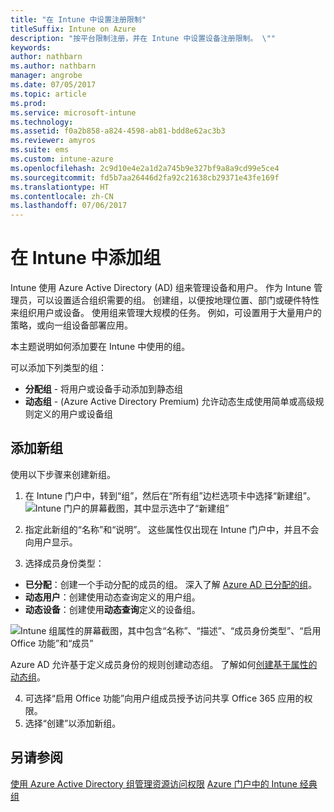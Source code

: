 ```yaml
---
title: "在 Intune 中设置注册限制"
titleSuffix: Intune on Azure
description: "按平台限制注册，并在 Intune 中设置设备注册限制。 \""
keywords: 
author: nathbarn
ms.author: nathbarn
manager: angrobe
ms.date: 07/05/2017
ms.topic: article
ms.prod: 
ms.service: microsoft-intune
ms.technology: 
ms.assetid: f0a2b858-a824-4598-ab81-bdd8e62ac3b3
ms.reviewer: amyros
ms.suite: ems
ms.custom: intune-azure
ms.openlocfilehash: 2c9d10e4e2a1d2a745b9e327bf9a8a9cd99e5ce4
ms.sourcegitcommit: fd5b7aa26446d2fa92c21638cb29371e43fe169f
ms.translationtype: HT
ms.contentlocale: zh-CN
ms.lasthandoff: 07/06/2017
---
```

# <a name="add-groups-in-intune"></a>在 Intune 中添加组
Intune 使用 Azure Active Directory (AD) 组来管理设备和用户。 作为 Intune 管理员，可以设置适合组织需要的组。 创建组，以便按地理位置、部门或硬件特性来组织用户或设备。 使用组来管理大规模的任务。 例如，可设置用于大量用户的策略，或向一组设备部署应用。

本主题说明如何添加要在 Intune 中使用的组。

可以添加下列类型的组：
- **分配组** - 将用户或设备手动添加到静态组
- **动态组** - (Azure Active Directory Premium) 允许动态生成使用简单或高级规则定义的用户或设备组

## <a name="add-a-new-group"></a>添加新组

使用以下步骤来创建新组。
1. 在 Intune 门户中，转到“组”，然后在“所有组”边栏选项卡中选择“新建组”。
  ![Intune 门户的屏幕截图，其中显示选中了“新建组”](./media/groups-add-new.png)
2. 指定此新组的“名称”和“说明”。 这些属性仅出现在 Intune 门户中，并且不会向用户显示。

3. 选择成员身份类型：
  - **已分配**：创建一个手动分配的成员的组。 深入了解 [Azure AD 已分配的组](https://docs.microsoft.com/azure/active-directory/active-directory-groups-create-azure-portal)。
  - **动态用户**：创建使用动态查询定义的用户组。
  - **动态设备**：创建使用**动态查询**定义的设备组。

  ![Intune 组属性的屏幕截图，其中包含“名称”、“描述”、“成员身份类型”、“启用 Office 功能”和“成员”](./media/groups-add-properties.png)

  Azure AD 允许基于定义成员身份的规则创建动态组。 了解如何[创建基于属性的动态组](https://docs.microsoft.com/azure/active-directory/active-directory-groups-dynamic-membership-azure-portal)。

4. 可选择“启用 Office 功能”向用户组成员授予访问共享 Office 365 应用的权限。
5. 选择“创建”以添加新组。

## <a name="see-also"></a>另请参阅
[使用 Azure Active Directory 组管理资源访问权限](https://docs.microsoft.com/azure/active-directory/active-directory-manage-groups)
[Azure 门户中的 Intune 经典组](groups-get-started.md)

